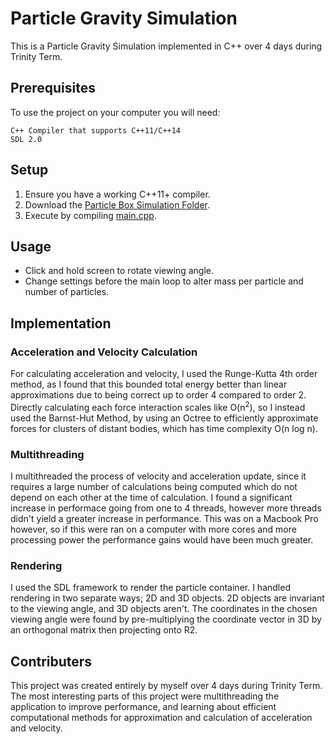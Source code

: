 # Particle Gravity Simulation

This is a Particle Gravity Simulation implemented in C++ over 4 days during Trinity Term.

## Prerequisites

To use the project on your computer you will need:

```
C++ Compiler that supports C++11/C++14
SDL 2.0
```
## Setup

1) Ensure you have a working C++11+ compiler.
2) Download the [Particle Box Simulation Folder](https://github.com/DMarke99/CPP-Projects/tree/master/ParticleBoxSimulation).
3) Execute by compiling [main.cpp](https://github.com/DMarke99/CPP-Projects/blob/master/ParticleBoxSimulation/main.cpp).

## Usage

- Click and hold screen to rotate viewing angle.
- Change settings before the main loop to alter mass per particle and number of particles.

## Implementation

### Acceleration and Velocity Calculation

For calculating acceleration and velocity, I used the Runge-Kutta 4th order method, as I found that this bounded total energy better than linear approximations due to being correct up to order 4 compared to order 2. Directly calculating each force interaction scales like O(n<sup>2</sup>), so I instead used the Barnst-Hut Method, by using an Octree to efficiently approximate forces for clusters of distant bodies, which has time complexity O(n log n).

### Multithreading

I multithreaded the process of velocity and acceleration update, since it requires a large number of calculations being computed which do not depend on each other at the time of calculation. I found a significant increase in performace going from one to 4 threads, however more threads didn't yield a greater increase in performance. This was on a Macbook Pro however, so if this were ran on a computer with more cores and more processing power the performance gains would have been much greater.

### Rendering

I used the SDL framework to render the particle container. I handled rendering in two separate ways; 2D and 3D objects. 2D objects are invariant to the viewing angle, and 3D objects aren't. The coordinates in the chosen viewing angle were found by pre-multiplying the coordinate vector in 3D by an orthogonal matrix then projecting onto R2.

## Contributers

This project was created entirely by myself over 4 days during Trinity Term. The most interesting parts of this project were multithreading the application to improve performance, and learning about efficient computational methods for approximation and calculation of acceleration and velocity.
